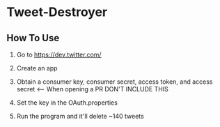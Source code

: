 # Tweet-Destroyer
## How To Use

1. Go to https://dev.twitter.com/

2. Create an app

3. Obtain a consumer key, consumer secret, access token, and access secret <-- When opening a PR DON'T INCLUDE THIS

4. Set the key in the OAuth.properties

5. Run the program and it'll delete ~140 tweets
